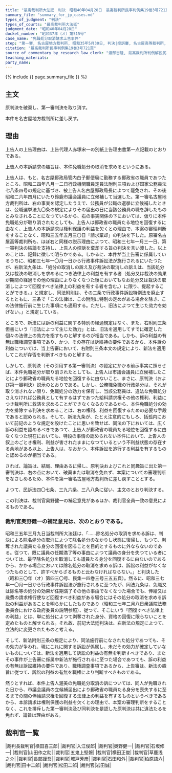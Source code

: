 ```yaml
---
title: "最高裁判所大法廷　判決　昭和40年04月28日　最高裁判所民事判例集19巻3号721頁"
summary_file: "summary_for_jp_cases.md"
types_of_judgment: "判決"
types_of_courts: "最高裁判所大法廷"
judgment_date: "昭和40年04月28日"
docket_number: "昭和37年（オ）第515号"
case_name: "免職処分取消請求上告事件"
step: "第一審, 名古屋地方裁判所, 昭和35年5月30日, 判決|控訴審, 名古屋高等裁判所, 昭和35年（ネ）第365号, 昭和37年1月31日, 判決|上告審, 最高裁判所第三小法廷, 昭和37年（オ）第515号, 昭和40年4月28日, 判決"
citation: "最高裁判所民事判例集19巻3号721頁"
source_of_commentary_by_research_law_clerk: "渡部吉隆, 最高裁判所判例解説民事篇昭和40年度135頁"
teaching_materials:
party_name:
---
```




{% include {{ page.summary_file }}  %}




## 主文



原判決を破棄し、第一審判決を取り消す。

本件を名古屋地方裁判所に差し戻す。





## 理由



上告人の上告理由は、上告代理人赤塚宋一の別紙上告理由書第一点記載のとおりである。

上告人の本訴請求の趣旨は、本件免職処分の取消を求めるというにある。

上告人は、もと、名古屋郵政局管内白子郵便局に勤務する郵政省の職員であつたところ、昭和二四年八月一二日行政機関職員定員法附則三項および国家公務員法七八条四号の規定に基づき、被上告人名古屋郵政局長によつて罷免され、その後昭和二六年四月にいたり鈴鹿市議会議員に立候補して当選した。第一審名古屋地方裁判所は、右の事実を認定したうえで、公務員が公職の選挙に立候補したときは、公職選挙法九〇条の規定によりその届出の日に当該公務員の職を辞したものとみなされることになつているから、右の事実関係の下においては、仮りに本件免職処分が取り消されたとしても、上告人は郵政省の職員たる地位を回復するに由なく、上告人の本訴請求は権利保護の利益を欠くとの理由で、本案の審理判断をすることなく、昭和三五年五月三〇日「請求棄却」の判決を下した。原審名古屋高等裁判所も、ほぼ右と同様の説示理由によつて、昭和三七年一月三一日、第一審判決の結論を支持し、上告人の控訴を棄却する旨の判決を言い渡した。以上のことは、記録に徴して明らかである。しかるに、本件が当上告審に係属しているうちに、昭和三七年一〇月一日から行政事件訴訟法が施行されるにいたつたが、右新法九条は、「処分の取消しの訴え及び裁決の取消しの訴えは、当該処分又は裁決の取消しを求めるにつき法律上の利益を有する者（処分又は裁決の効果が期間の経過その他の理由によりなくなつた後においてもなお処分又は裁決の取消しによつて回復すべき法律上の利益を有する者を含む。）に限り、提起することができる。」と規定し、同法附則は、その二条で行政事件訴訟特例法を廃止するとともに、三条で「この法律は、この附則に特別の定めがある場合を除き、この法律施行前に生じた事項にも適用する。ただし、旧法によつて生じた効力を妨げない。」と規定している。

ところで、新法には訴の利益に関する特別の経過規定はなく、また、右附則三条但書にいう「旧法によつて生じた効力」とは、旧法を適用してすでに確定した個々の法律上の効力を指すものと解するのが相当である。しかも、訴の利益の有無は職権調査事項であり、かつ、その存在は訴維持の要件であるから、本件訴の利益については、当上告審において、右附則三条本文の規定により、新法を適用してこれが存否を判断すべきものと解する。

しかして、原判決（その引用する第一審判決）の認定にかかる前示事実に照らせば、本件免職処分が取り消されたとしても、上告人は市議会議員に立候補したことにより郵政省の職員たる地位を回復するに由ないこと、まさに、原判決（および第一審判決）説示のとおりである。しかし、公務職免職の行政処分は、それが取り消されない限り、免職処分の効力を保有し、当該公務員は、違法な免職処分さえなければ公務員として有するはずであつた給料請求権その他の権利、利益につき裁判所に救済を求めることができなくなるのであるから、本件免職処分の効力を排除する判決を求めることは、右の権利、利益を回復するための必要な手段であると認められる。そして、新法九条が、たとえ注意的にもしろ、括孤内において前記のような規定を設けたことに思いを致せば、同法の下においては、広く訴の利益を認めるべきであつて、上告人が郵政省の職員たる地位を回復するに由なくなつた現在においても、特段の事情の認められない本件において、上告人の叙上のごとき権利、利益が害されたままになつているという不利益状態の存在する余地がある以上、上告人は、なおかつ、本件訴訟を追行する利益を有するものと認めるのが相当である。

されば、論旨は、結局、理由あるに帰し、原判決およびこれと同趣旨に出た第一審判決は、右の点において、破棄または取消を免れず、本案についての審理判断をなさしめるため、本件を第一審名古屋地方裁判所に差し戻すこととする。

よつて、民訴法四〇七条、三九六条、三八八条に従い、主文のとおり判決する。

この判決は、裁判官奥野健一の補足意見があるほか、裁判官全員一致の意見によるものである。

### 裁判官奥野健一の補足意見は、次のとおりである。

昭和三五年三月九日当裁判所大法廷は、「……除名処分の取消を求める訴は、判決による除名処分の取消によつて除名処分のなかりし状態に復帰し、もつて、剥奪された議員たる身分の回復を図ることを目的とするものに外ならないのである。従つて、既に議員の任期満了等の事由によつて議員の身分を失つている者については、最早除名処分を取消しても議員たる身分を回復するに由ないのであるから、かかる場合においては除名処分の取消を求める訴は、訴訟の利益がなくなつたものとして、許すべからざるものと云わなければならない。」と判決した（昭和三〇年（オ）第四三〇号、民集一四巻三号三五五頁）。然るに、昭和三七年一〇月一日から行政事件訴訟法が施行されるに至つたが、同法九条は、免職又は除名等の処分の効果が任期満了その他の事由でなくなつた場合でも、俸給又は歳費の請求権行使など回復すべき利益がある場合にはその処分の取消を求める訴訟の利益があることを明らかにしたものであり（昭和三七年二月八日衆議院法務委員会における政府委員の説明参照）、従つて、そこにいう「回復すべき法律上の利益」とは、単に処分によつて剥奪された身分、資格の回復に限らないことを定めたものと解せられる。それ故、前記大法廷判決は、右新法の規定によつて、立法的に変更されたものと考える。

そして、新法附則三条の規定により、同法施行前になされた処分であつても、その効力が争われ、現にこれに関する訴訟が係属し、未だその効力が確定していないものについては、新法を適用して訴訟の利益の有無を判断すべきであり、またその事件が上告審に係属中新法が施行されるに至つた場合であつても、訴の利益の有無は訴訟維持の要件であり、職権調査事項であるから、上告審は、新法の趣旨に従つて、訴訟の利益の有無を職権により判断すべきものである。

然りとすれば、本件上告人渥美の免職処分取消の訴については、同人が免職された日から、市議会議員の立候補届出により郵政省の職員たる身分を喪失するに至るまでの間の俸給請求権を回復する法律上の利益を有するものというべきであるから、本訴請求は権利保護の利益を欠くとの理由で、本案の審理判断をすることなく、これを排斥した第一審判決及び同判決を是認した原判決は共に違法たるを免れず、論旨は理由がある。

## 裁判官一覧

|裁判長裁判官|横田喜三郎|
|裁判官|入江俊郎|
|裁判官|奥野健一|
|裁判官|石坂修一|
|裁判官|山田作之助|
|裁判官|五鬼上堅磐|
|裁判官|横田正俊|
|裁判官|草鹿浅之介|
|裁判官|長部謹吾|
|裁判官|城戸芳彦|
|裁判官|石田和外|
|裁判官|柏原語六|
|裁判官|田中二郎|
|裁判官|松田二郎|
|裁判官|岩田誠|



